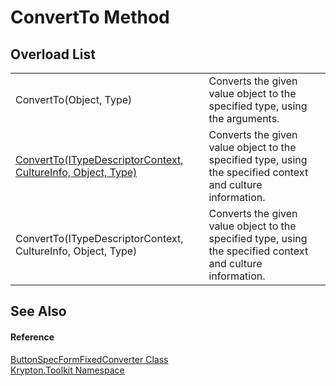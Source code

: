 # ConvertTo Method


## Overload List
<table>
<tr>
<td>ConvertTo(Object, Type)</td>
<td>Converts the given value object to the specified type, using the arguments.</td></tr>
<tr>
<td><a href="d541eaba-7c41-154c-bd3a-2ea721ef4068.md">ConvertTo(ITypeDescriptorContext, CultureInfo, Object, Type)</a></td>
<td>Converts the given value object to the specified type, using the specified context and culture information.</td></tr>
<tr>
<td>ConvertTo(ITypeDescriptorContext, CultureInfo, Object, Type)</td>
<td>Converts the given value object to the specified type, using the specified context and culture information.</td></tr>
</table>

## See Also


#### Reference
<a href="c2753ce9-d33c-947f-35a8-4491ca9fa458.md">ButtonSpecFormFixedConverter Class</a>  
<a href="79d2eac2-21f4-54ff-7552-b20c33c30600.md">Krypton.Toolkit Namespace</a>  
